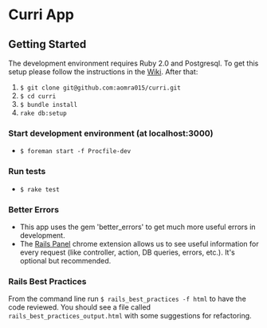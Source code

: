 # Curri App

## Getting Started
The development environment requires Ruby 2.0 and Postgresql. To get this setup please follow the instructions in the [Wiki](https://github.com/aomra015/curri/wiki). After that:

1. `$ git clone git@github.com:aomra015/curri.git`
2. `$ cd curri`
3. `$ bundle install`
4. `rake db:setup`

### Start development environment (at localhost:3000)
- `$ foreman start -f Procfile-dev`

### Run tests
- `$ rake test`

### Better Errors
- This app uses the gem 'better_errors' to get much more useful errors in development.
- The [Rails Panel](https://chrome.google.com/webstore/detail/railspanel/gjpfobpafnhjhbajcjgccbbdofdckggg) chrome extension allows us to see useful information for every request (like controller, action, DB queries, errors, etc.). It's optional but recommended.

### Rails Best Practices
From the command line run `$ rails_best_practices -f html` to have the code reviewed. You should see a file called `rails_best_practices_output.html` with some suggestions for refactoring.